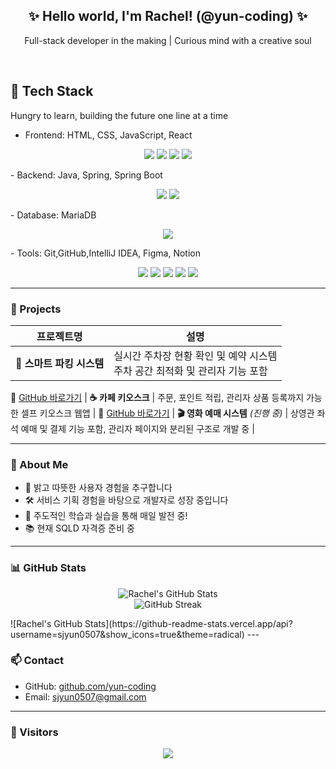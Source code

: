 <h2 align="center">✨ Hello world, I'm Rachel! (@yun-coding) ✨</h2>
<p align="center">Full-stack developer in the making | Curious mind with a creative soul </p>
<br/>

## 🔧 Tech Stack

Hungry to learn, building the future one line at a time

- Frontend: HTML, CSS, JavaScript, React
 <p align="center">
  <img src="https://img.shields.io/badge/HTML-E34F26?style=for-the-badge&logo=html5&logoColor=white"/>
  <img src="https://img.shields.io/badge/CSS-1572B6?style=for-the-badge&logo=css3&logoColor=white"/>
  <img src="https://img.shields.io/badge/JavaScript-F7DF1E?style=for-the-badge&logo=javascript&logoColor=black"/>
  <img src="https://img.shields.io/badge/React-61DAFB?style=for-the-badge&logo=react&logoColor=black"/>
</p>
- Backend: Java, Spring, Spring Boot
<p align="center">
  <img src="https://img.shields.io/badge/Java-007396?style=for-the-badge&logo=java&logoColor=white"/>
  <img src="https://img.shields.io/badge/Spring Boot-6DB33F?style=for-the-badge&logo=springboot&logoColor=white"/>
</p>
- Database: MariaDB
<p align="center">
  <img src="https://img.shields.io/badge/MariaDB-003545?style=for-the-badge&logo=mariadb&logoColor=white"/><br/>
</p>
- Tools: Git,GitHub,IntelliJ IDEA, Figma, Notion
<p align="center">
  <img src="https://img.shields.io/badge/Git-F05032?style=for-the-badge&logo=git&logoColor=white"/>
  <img src="https://img.shields.io/badge/GitHub-181717?style=for-the-badge&logo=github&logoColor=white"/>
  <img src="https://img.shields.io/badge/IntelliJ IDEA-000000?style=for-the-badge&logo=intellijidea&logoColor=white"/>
  <img src="https://img.shields.io/badge/Figma-F24E1E?style=for-the-badge&logo=figma&logoColor=white"/>
  <img src="https://img.shields.io/badge/Notion-000000?style=for-the-badge&logo=notion&logoColor=white"/>
</p>

---

### 📌  Projects

| 프로젝트명 | 설명 |
|------------|------|
| **🚗 스마트 파킹 시스템** | 실시간 주차장 현황 확인 및 예약 시스템<br/>주차 공간 최적화 및 관리자 기능 포함 |
🔗 [GitHub 바로가기](https://github.com/sjyun0507/SmartParking_System.git)
| **☕ 카페 키오스크** | 주문, 포인트 적립, 관리자 상품 등록까지 가능한 셀프 키오스크 웹앱 |
🔗 [GitHub 바로가기](https://github.com/sjyun0507/SmartParking_System.git)
| **🎬 영화 예매 시스템** *(진행 중)* | 상영관 좌석 예매 및 결제 기능 포함, 관리자 페이지와 분리된 구조로 개발 중 |

---

### 🌱 About Me

- 🌈 밝고 따뜻한 사용자 경험을 추구합니다  
- 🛠 서비스 기획 경험을 바탕으로 개발자로 성장 중입니다  
- 🎯 주도적인 학습과 실습을 통해 매일 발전 중!  
- 📚 현재 SQLD 자격증 준비 중

---

### 📊 GitHub Stats


<p align="center">
  <img src="https://github-readme-stats.vercel.app/api?username=sjyun0507&show_icons=true&theme=radical" alt="Rachel's GitHub Stats" />
  <br/>
  <img src="https://github-readme-streak-stats.herokuapp.com/?user=sjyun0507&theme=radical" alt="GitHub Streak" />
</p>
![Rachel's GitHub Stats](https://github-readme-stats.vercel.app/api?username=sjyun0507&show_icons=true&theme=radical)
---

### 📫 Contact

- GitHub: [github.com/yun-coding](https://github.com/yun-coding)
- Email: sjyun0507@gmail.com  


---
### 💖 Visitors

<p align="center">
  <img src="https://komarev.com/ghpvc/?username=yun-coding&label=Visitors&color=brightgreen&style=flat"/>
</p>


